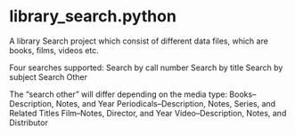 # library_search.python
A library Search project which consist of different data files, which are books, films, videos etc.

Four searches  supported:
Search by call number
Search by title
Search by subject
Search Other

The “search other” will differ depending on the media type:
Books–Description, Notes, and Year
Periodicals–Description, Notes, Series, and Related Titles
Film–Notes, Director, and Year
Video–Description, Notes, and Distributor

